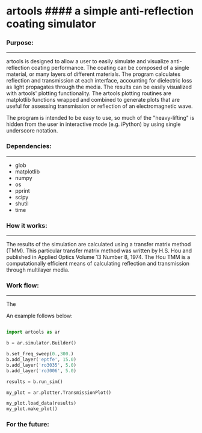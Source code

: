 # artools #### a simple anti-reflection coating simulator

### Purpose:
***
artools is designed to allow a user to easily simulate and visualize anti-reflection coating performance. The coating can be composed of a single material, or many layers of different materials. The program calculates reflection and transmission at each interface, accounting for dielectric loss as light propagates through the media. The results can be easily visualized with artools' plotting functionality. The artools plotting routines are matplotlib functions wrapped and combined to generate plots that are useful for assessing transmission or reflection of an electromagnetic wave.

The program is intended to be easy to use, so much of the "heavy-lifting" is hidden from the user in interactive mode (e.g. iPython) by using single underscore notation.

### Dependencies:
***
* glob
* matplotlib
* numpy
* os
* pprint
* scipy
* shutil
* time

### How it works:
***
The results of the simulation are calculated using a transfer matrix method (TMM). This particular transfer matrix method was written by H.S. Hou and published in Applied Optics Volume 13 Number 8, 1974. The Hou TMM is a computationally efficient means of calculating reflection and transmission through multilayer media.

### Work flow:
***
The 

An example follows below:

```python

import artools as ar

b = ar.simulator.Builder()

b.set_freq_sweep(0.,300.)
b.add_layer('eptfe', 15.0)
b.add_layer('ro3035', 5.0)
b.add_layer('ro3006', 5.0)

results = b.run_sim()

my_plot = ar.plotter.TransmissionPlot()

my_plot.load_data(results)
my_plot.make_plot()
```

### For the future: